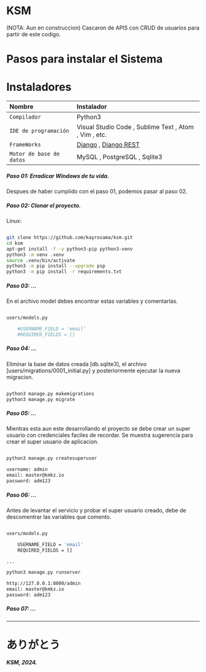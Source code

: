 # KSM
(NOTA: Aun en construccion)
Cascaron de APIS con CRUD de usuarios para partir de este codigo.

# Pasos para instalar el Sistema

# Instaladores
| Nombre                   | Instalador                                            |
|:-------------------------|:------------------------------------------------------| 
| `Compilador`             | Python3                                               |
| `IDE de programación`    | Visual Studio Code , Sublime Text , Atom , Vim , etc. |
| `FrameWorks`             |  [Django](https://www.djangoproject.com/ "Django") , [Django REST](https://www.django-rest-framework.org/ "Django REST")               |
| `Motor de base de datos` | MySQL , PostgreSQL , Sqlite3                          |

##### Paso 01: Erradicar Windows de tu vida.

Despues de haber cumplido con el paso 01, podemos pasar al paso 02.

##### Paso 02: Clonar el proyecto.

Linux:

```bash

git clone https://github.com/kayrosama/ksm.git
cd ksm
apt-get install -f -y python3-pip python3-venv
python3 -m venv .venv
source .venv/bin/activate
python3 -m pip install --upgrade pip
python3 -m pip install -r requirements.txt 

```

##### Paso 03: ...

En el archivo model debes encontrar estas variables y comentarlas.

```bash

users/models.py

    #USERNAME_FIELD = 'email'
    #REQUIRED_FIELDS = []

```

##### Paso 04: ...

Eliminar la base de datos creada [db.sqlite3], el archivo [users/migrations/0001_initial.py] y posteriormente ejecutar la nueva migracion.

```bash

python3 manage.py makemigrations
python3 manage.py migrate

```

##### Paso 05: ...

Mientras esta aun este desarrollando el proyecto se debe crear un super usuario con credenciales faciles de recordar.  Se muestra sugerencia para crear el super usuario de aplicacion.

```bash

python3 manage.py createsuperuser

username: admin
email: master@kmkz.io
password: adm123

```

##### Paso 06: ...

Antes de levantar el servicio y probar el super usuario creado, debe de descomentrar las variables que comento.

```bash

users/models.py

    USERNAME_FIELD = 'email'
    REQUIRED_FIELDS = []

...

python3 manage.py runserver

http://127.0.0.1:8000/admin
email: master@kmkz.io
password: adm123

```

##### Paso 07: ...

------------

#  ありがとう

***KSM, 2024.***

